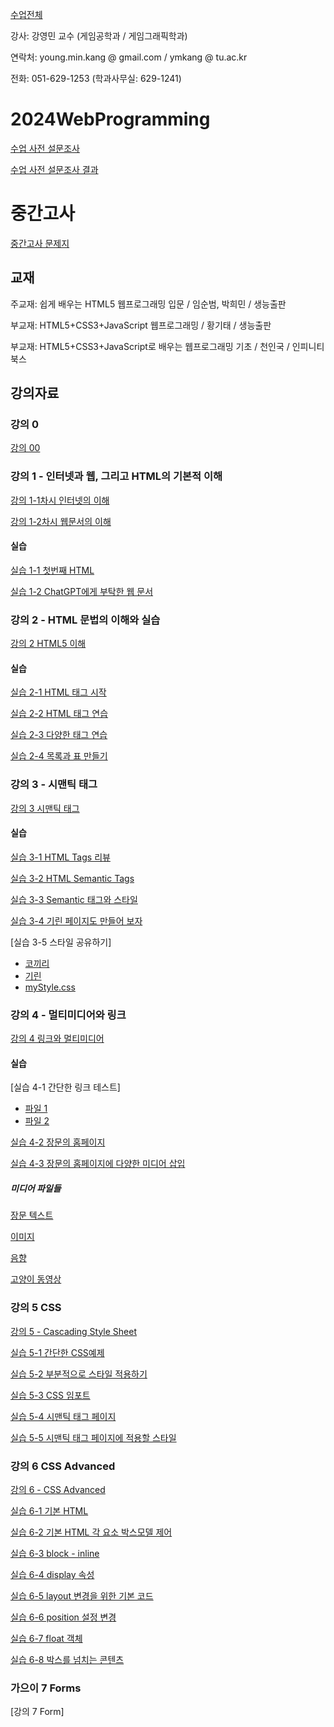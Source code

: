 [수업전체](https://github.com/dknife/dknife.github.io/wiki/Lecture_Homepage)

강사: 강영민 교수 (게임공학과 / 게임그래픽학과)

연락처: young.min.kang @ gmail.com / ymkang @ tu.ac.kr

전화: 051-629-1253 (학과사무실: 629-1241)

# 2024WebProgramming

[수업 사전 설문조사](https://forms.office.com/Pages/ResponsePage.aspx?id=DQSIkWdsW0yxEjajBLZtrQAAAAAAAAAAAAO__fVSsTlUMUM2RE04NUpJU1QyNzREMkk1QlJYODVKVi4u)

[수업 사전 설문조사 결과](https://forms.office.com/Pages/DesignPageV2.aspx?origin=NeoPortalPage&lang=ko-KR&subpage=design&id=DQSIkWdsW0yxEjajBLZtrQAAAAAAAAAAAAO__fVSsTlUMUM2RE04NUpJU1QyNzREMkk1QlJYODVKVi4u&analysis=true)

# 중간고사
[중간고사 문제지](https://forms.office.com/r/0frUEvNc8Q)

## 교재

주교재: 쉽게 배우는 HTML5 웹프로그래밍 입문 / 임순범, 박희민 / 생능출판

부교재: HTML5+CSS3+JavaScript 웹프로그래밍 / 황기태 / 생능출판

부교재: HTML5+CSS3+JavaScript로 배우는 웹프로그래밍 기초 / 천인국 / 인피니티북스

## 강의자료

### 강의 0

[강의 00](https://github.com/dknife/2024WebProgramming/raw/main/LN/%EC%9B%B9%20%ED%94%84%EB%A1%9C%EA%B7%B8%EB%9E%98%EB%B0%8D%20%EA%B0%95%EC%9D%98%20%EC%A0%84%EC%B2%B4%20%EC%9A%94%EC%95%BD.pdf)

### 강의 1 - 인터넷과 웹, 그리고 HTML의 기본적 이해

[강의 1-1차시 인터넷의 이해](https://github.com/dknife/2024WebProgramming/raw/main/LN/%EA%B5%90%EC%96%91%20%EC%9B%B9%20%ED%94%84%EB%A1%9C%EA%B7%B8%EB%9E%98%EB%B0%8D%20%EA%B0%95%EC%9D%98%EB%85%B8%ED%8A%B8%201-1.pdf)

[강의 1-2차시 웹문서의 이해](https://github.com/dknife/2024WebProgramming/raw/main/LN/%EA%B5%90%EC%96%91%20%EC%9B%B9%20%ED%94%84%EB%A1%9C%EA%B7%B8%EB%9E%98%EB%B0%8D%20%EA%B0%95%EC%9D%98%EB%85%B8%ED%8A%B8%201-2.pdf)

#### 실습 

[실습 1-1 첫번째 HTML](https://github.com/dknife/2024WebProgramming/blob/main/Ex/Ex01/01_htmlStart.html)

[실습 1-2 ChatGPT에게 부탁한 웹 문서](https://github.com/dknife/2024WebProgramming/blob/main/Ex/Ex01/02_FancyAndComplex.html)


### 강의 2 - HTML 문법의 이해와 실습

[강의 2 HTML5 이해](https://github.com/dknife/2024WebProgramming/blob/main/LN/%EA%B0%95%EC%9D%98%202%20HTML%20Tags.pdf)

#### 실습 

[실습 2-1 HTML 태그 시작](https://github.com/dknife/2024WebProgramming/blob/main/Ex/Ex02/02_HTML_Start.html)

[실습 2-2 HTML 태그 연습](https://github.com/dknife/2024WebProgramming/blob/main/Ex/Ex02/02_02_HTML_tags.html)

[실습 2-3 다양한 태그 연습](https://github.com/dknife/2024WebProgramming/blob/main/Ex/Ex02/02_03_HTML_various_tags.html)

[실습 2-4 목록과 표 만들기](https://github.com/dknife/2024WebProgramming/blob/main/Ex/Ex02/02_04_lists.html)

### 강의 3 - 시맨틱 태그

[강의 3 시맨틱 태그](https://github.com/dknife/2024WebProgramming/raw/main/LN/%EA%B5%90%EC%96%91%20%EC%9B%B9%20%ED%94%84%EB%A1%9C%EA%B7%B8%EB%9E%98%EB%B0%8D%20%EA%B0%95%EC%9D%98%EB%85%B8%ED%8A%B8%203-1%20HTML%20Semantic%20Tags.pdf)

#### 실습 

[실습 3-1 HTML Tags 리뷰](https://github.com/dknife/2024WebProgramming/blob/main/Ex/Ex03/03_00_BasicHTML.html)

[실습 3-2 HTML Semantic Tags](https://github.com/dknife/2024WebProgramming/blob/main/Ex/Ex03/03_01_SemanticTags.html)

[실습 3-3 Semantic 태그와 스타일](https://github.com/dknife/2024WebProgramming/blob/main/Ex/Ex03/03_01_SemanticTagsStyles.html)

[실습 3-4 기린 페이지도 만들어 보자](https://github.com/dknife/2024WebProgramming/blob/main/Ex/Ex03/03_03_SemanticTagsGiraffe.html)

[실습 3-5 스타일 공유하기]

- [코끼리](https://github.com/dknife/2024WebProgramming/blob/main/Ex/Ex03/03_05_Elephant.html)
- [기린](https://github.com/dknife/2024WebProgramming/blob/main/Ex/Ex03/03_05_Giraffe.html)
- [myStyle.css](https://github.com/dknife/2024WebProgramming/blob/main/Ex/Ex03/myStyle.css)

### 강의 4 - 멀티미디어와 링크

[강의 4 링크와 멀티미디어](https://github.com/dknife/2024WebProgramming/raw/main/LN/%EA%B5%90%EC%96%91%20%EC%9B%B9%20%ED%94%84%EB%A1%9C%EA%B7%B8%EB%9E%98%EB%B0%8D%20%EA%B0%95%EC%9D%98%EB%85%B8%ED%8A%B8%203-2%20Links%20and%20Multimedia.pdf)

#### 실습

[실습 4-1 간단한 링크 테스트]

   * [파일 1](https://github.com/dknife/2024WebProgramming/blob/main/Ex/04_LinksAndMultimedia/0401_linkTest.html)
   * [파일 2](https://github.com/dknife/2024WebProgramming/blob/main/Ex/04_LinksAndMultimedia/0401_linkTest2.html)

[실습 4-2 장문의 홈페이지](https://github.com/dknife/2024WebProgramming/blob/main/Ex/04_LinksAndMultimedia/0402_long.html)

[실습 4-3 장문의 홈페이지에 다양한 미디어 삽입]()

##### 미디어 파일들

[장문 텍스트](https://github.com/dknife/2024WebProgramming/blob/main/Ex/longText.txt)

[이미지](https://github.com/dknife/2023Web/raw/main/ExCodes/Lab03_media/tu.jpg)

[음향](https://github.com/dknife/2023Web/raw/main/ExCodes/Lab03_media/pianoloop.wav)

[고양이 동영상](https://github.com/dknife/2023Web/raw/main/ExCodes/Lab03_media/harrylouis.mp4)

### 강의 5 CSS

[강의 5 - Cascading Style Sheet](https://github.com/dknife/2024WebProgramming/raw/main/LN/%EA%B5%90%EC%96%91%20%EC%9B%B9%20%ED%94%84%EB%A1%9C%EA%B7%B8%EB%9E%98%EB%B0%8D%20%EA%B0%95%EC%9D%98%EB%85%B8%ED%8A%B8%205%20CSS.pdf)

[실습 5-1 간단한 CSS예제](https://github.com/dknife/2024WebProgramming/blob/main/Ex/05_CSS/0501_CSS_start.html)

[실습 5-2 부분적으로 스타일 적용하기](https://github.com/dknife/2024WebProgramming/blob/main/Ex/05_CSS/0502_CSS_partial.html)

[실습 5-3 CSS 임포트](https://github.com/dknife/2024WebProgramming/blob/main/Ex/05_CSS/CSS_import_example)

[실습 5-4 시맨틱 태그 페이지](https://github.com/dknife/2024WebProgramming/blob/main/Ex/05_CSS/0504_SemanticPage.html)

[실습 5-5 시맨틱 태그 페이지에 적용할 스타일](https://github.com/dknife/2024WebProgramming/blob/main/Ex/05_CSS/myStyle.css)

### 강의 6 CSS Advanced

[강의 6 - CSS Advanced](https://github.com/dknife/2024WebProgramming/raw/main/LN/%EA%B5%90%EC%96%91%20%EC%9B%B9%20%ED%94%84%EB%A1%9C%EA%B7%B8%EB%9E%98%EB%B0%8D%20%EA%B0%95%EC%9D%98%EB%85%B8%ED%8A%B8%206%20CSS%20Advanced.pdf)

[실습 6-1 기본 HTML](https://github.com/dknife/2024WebProgramming/blob/main/Ex/06_CSSAdvanced/0601_basic.html)

[실습 6-2 기본 HTML 각 요소 박스모델 제어](https://github.com/dknife/2024WebProgramming/blob/main/Ex/06_CSSAdvanced/0602_basicBoxModel.html)

[실습 6-3 block - inline](https://github.com/dknife/2024WebProgramming/blob/main/Ex/06_CSSAdvanced/0603_block_inline.html)

[실습 6-4 display 속성](https://github.com/dknife/2024WebProgramming/blob/main/Ex/06_CSSAdvanced/0604_flex.html)

[실습 6-5 layout 변경을 위한 기본 코드](https://github.com/dknife/2024WebProgramming/blob/main/Ex/06_CSSAdvanced/0605_layout.html)

[실습 6-6 position 설정 변경](https://github.com/dknife/2024WebProgramming/blob/main/Ex/06_CSSAdvanced/0606_position.html)

[실습 6-7 float 객체](https://github.com/dknife/2024WebProgramming/blob/main/Ex/06_CSSAdvanced/0607_float.html)

[실습 6-8 박스를 넘치는 콘텐츠](https://github.com/dknife/2024WebProgramming/blob/main/Ex/06_CSSAdvanced/0608_overflow.html)

### 가으이 7 Forms

[강의 7 Form]
